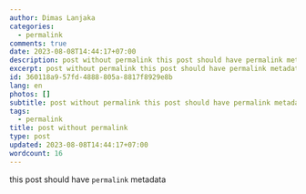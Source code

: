 ```yaml
---
author: Dimas Lanjaka
categories:
  - permalink
comments: true
date: 2023-08-08T14:44:17+07:00
description: post without permalink this post should have permalink metadata permalink
excerpt: post without permalink this post should have permalink metadata permalink
id: 360118a9-57fd-4888-805a-8817f8929e8b
lang: en
photos: []
subtitle: post without permalink this post should have permalink metadata permalink
tags:
  - permalink
title: post without permalink
type: post
updated: 2023-08-08T14:44:17+07:00
wordcount: 16
---
```


this post should have `permalink` metadata